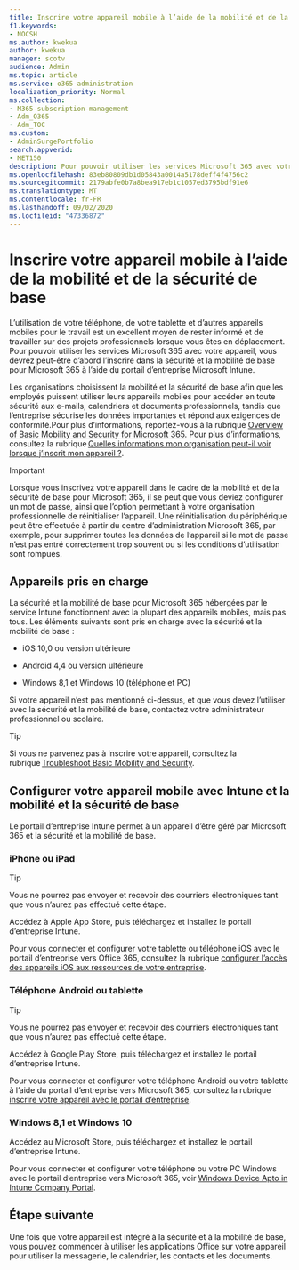 ```yaml
---
title: Inscrire votre appareil mobile à l’aide de la mobilité et de la sécurité de base
f1.keywords:
- NOCSH
ms.author: kwekua
author: kwekua
manager: scotv
audience: Admin
ms.topic: article
ms.service: o365-administration
localization_priority: Normal
ms.collection:
- M365-subscription-management
- Adm_O365
- Adm_TOC
ms.custom:
- AdminSurgePortfolio
search.appverid:
- MET150
description: Pour pouvoir utiliser les services Microsoft 365 avec votre appareil, vous devrez peut-être d’abord l’inscrire dans la sécurité et la mobilité de base pour Microsoft 365.
ms.openlocfilehash: 83eb80809db1d05843a0014a5178deff4f4756c2
ms.sourcegitcommit: 2179abfe0b7a8bea917eb1c1057ed3795bdf91e6
ms.translationtype: MT
ms.contentlocale: fr-FR
ms.lasthandoff: 09/02/2020
ms.locfileid: "47336872"
---
```

# <a name="enroll-your-mobile-device-using-basic-mobility-and-security"></a>Inscrire votre appareil mobile à l’aide de la mobilité et de la sécurité de base

L’utilisation de votre téléphone, de votre tablette et d’autres appareils mobiles pour le travail est un excellent moyen de rester informé et de travailler sur des projets professionnels lorsque vous êtes en déplacement. Pour pouvoir utiliser les services Microsoft 365 avec votre appareil, vous devrez peut-être d’abord l’inscrire dans la sécurité et la mobilité de base pour Microsoft 365 à l’aide du portail d’entreprise Microsoft Intune.

Les organisations choisissent la mobilité et la sécurité de base afin que les employés puissent utiliser leurs appareils mobiles pour accéder en toute sécurité aux e-mails, calendriers et documents professionnels, tandis que l’entreprise sécurise les données importantes et répond aux exigences de conformité.Pour plus d’informations, reportez-vous à la rubrique [Overview of Basic Mobility and Security for Microsoft 365](overview-of-basic-mobility-and-security-for-microsoft-365.md). Pour plus d’informations, consultez la rubrique [Quelles informations mon organisation peut-il voir lorsque j’inscrit mon appareil ?](https://docs.microsoft.com/intune-user-help/what-info-can-your-company-see-when-you-enroll-your-device-in-intune).

>[!IMPORTANT] 
>Lorsque vous inscrivez votre appareil dans le cadre de la mobilité et de la sécurité de base pour Microsoft 365, il se peut que vous deviez configurer un mot de passe, ainsi que l’option permettant à votre organisation professionnelle de réinitialiser l’appareil. Une réinitialisation du périphérique peut être effectuée à partir du centre d’administration Microsoft 365, par exemple, pour supprimer toutes les données de l’appareil si le mot de passe n’est pas entré correctement trop souvent ou si les conditions d’utilisation sont rompues.

## <a name="supported-devices"></a>Appareils pris en charge

La sécurité et la mobilité de base pour Microsoft 365 hébergées par le service Intune fonctionnent avec la plupart des appareils mobiles, mais pas tous. Les éléments suivants sont pris en charge avec la sécurité et la mobilité de base :

- iOS 10,0 ou version ultérieure
    
- Android 4,4 ou version ultérieure
    
- Windows 8,1 et Windows 10 (téléphone et PC)
    
Si votre appareil n’est pas mentionné ci-dessus, et que vous devez l’utiliser avec la sécurité et la mobilité de base, contactez votre administrateur professionnel ou scolaire.

>[!TIP] 
>Si vous ne parvenez pas à inscrire votre appareil, consultez la rubrique [Troubleshoot Basic Mobility and Security](troubleshoot-basic-mobility-and-security.md).

## <a name="set-up-your-mobile-device-with-intune-and-basic-mobility-and-security"></a>Configurer votre appareil mobile avec Intune et la mobilité et la sécurité de base

Le portail d’entreprise Intune permet à un appareil d’être géré par Microsoft 365 et la sécurité et la mobilité de base.

### <a name="iphone-or-ipad"></a>iPhone ou iPad

>[!TIP]
>Vous ne pourrez pas envoyer et recevoir des courriers électroniques tant que vous n’aurez pas effectué cette étape.

Accédez à Apple App Store, puis téléchargez et installez le portail d’entreprise Intune.

Pour vous connecter et configurer votre tablette ou téléphone iOS avec le portail d’entreprise vers Office 365, consultez la rubrique [configurer l’accès des appareils iOS aux ressources de votre entreprise](https://go.microsoft.com/fwlink/?linkid=875316).

### <a name="android-phone-or-tablet"></a>Téléphone Android ou tablette

>[!TIP]
>Vous ne pourrez pas envoyer et recevoir des courriers électroniques tant que vous n’aurez pas effectué cette étape.

Accédez à Google Play Store, puis téléchargez et installez le portail d’entreprise Intune.

Pour vous connecter et configurer votre téléphone Android ou votre tablette à l’aide du portail d’entreprise vers Microsoft 365, consultez la rubrique [inscrire votre appareil avec le portail d’entreprise](https://go.microsoft.com/fwlink/?linkid=875317).

### <a name="windows-81-and-windows-10"></a>Windows 8,1 et Windows 10

Accédez au Microsoft Store, puis téléchargez et installez le portail d’entreprise Intune.

Pour vous connecter et configurer votre téléphone ou votre PC Windows avec le portail d’entreprise vers Microsoft 365, voir [Windows Device Apto in Intune Company Portal](https://docs.microsoft.com/intune-user-help/windows-enrollment-company-portal).

## <a name="whats-next"></a>Étape suivante

Une fois que votre appareil est intégré à la sécurité et à la mobilité de base, vous pouvez commencer à utiliser les applications Office sur votre appareil pour utiliser la messagerie, le calendrier, les contacts et les documents.